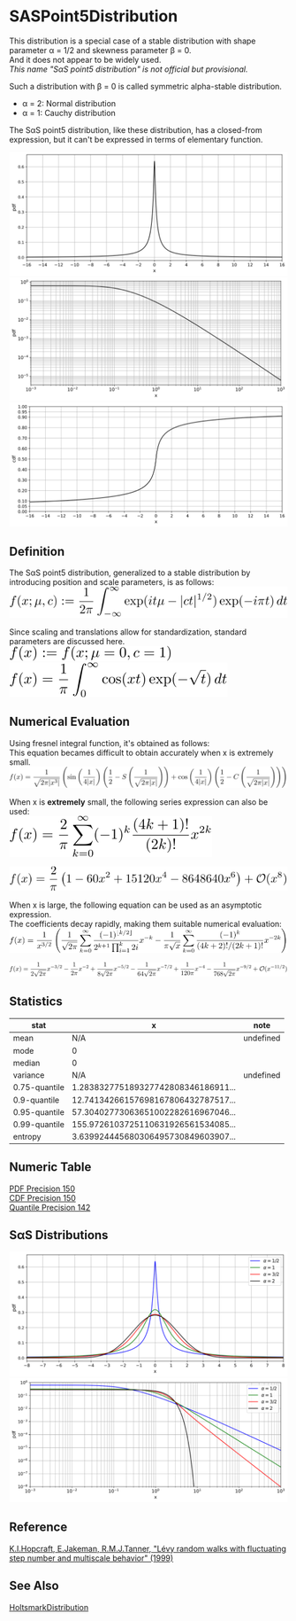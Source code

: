 # SASPoint5Distribution
 
This distribution is a special case of a stable distribution with shape parameter &alpha; = 1/2 and skewness parameter &beta; = 0.  
And it does not appear to be widely used.  
*This name "S&alpha;S point5 distribution" is not official but provisional.*

Such a distribution with &beta; = 0 is called symmetric alpha-stable distribution.  
- &alpha; = 2: Normal distribution
- &alpha; = 1: Cauchy distribution

The S&alpha;S point5 distribution, like these distribution, has a closed-from expression, but it can't be expressed in terms of elementary function.  

![pdf](figures/sas_point5_pdf.svg)  
![pdf-loglog](figures/sas_point5_pdf_loglog.svg)  
![cdf](figures/sas_point5_cdf.svg)  

## Definition
The S&alpha;S point5 distribution, generalized to a stable distribution by introducing position and scale parameters, is as follows:  
![alphahalf1](figures/alphahalf1.svg)  

Since scaling and translations allow for standardization, standard parameters are discussed here.  
![alphahalf2](figures/alphahalf2.svg)  
![alphahalf3](figures/alphahalf3.svg)  

## Numerical Evaluation
Using fresnel integral function, it's obtained as follows:  
This equation becames difficult to obtain accurately when x is extremely small.
![alphahalf4](figures/alphahalf4.svg)  

When x is **extremely** small, the following series expression can also be used:  
![alphahalf5](figures/alphahalf5.svg)  

![alphahalf6](figures/alphahalf6.svg)  

When x is large, the following equation can be used as an asymptotic expression.  
The coefficients decay rapidly, making them suitable numerical evaluation:  
![alphahalf7](figures/alphahalf7.svg)  

![alphahalf8](figures/alphahalf8.svg)  

## Statistics

|stat|x|note|
|----|----|----|
|mean|N/A|undefined|
|mode|0||
|median|0||
|variance|N/A|undefined|
|0.75-quantile|1.283832775189327742808346186911...||
|0.9-quantile|12.74134266157698167806432787517...||
|0.95-quantile|57.30402773063651002282616967046...|
|0.99-quantile|155.9726103725110631926561534085...||
|entropy|3.639924445680306495730849603907...||

## Numeric Table
[PDF Precision 150](results/pdf_precision150.csv)  
[CDF Precision 150](results/cdf_precision150.csv)  
[Quantile Precision 142](results/quantile_precision142.csv)  

## S&alpha;S Distributions
![sass-pdf](figures/sass_pdf.svg)  
![sass-pdf-loglog](figures/sass_pdf_loglog.svg)  

## Reference
[K.I.Hopcraft, E.Jakeman, R.M.J.Tanner, "Lévy random walks with fluctuating step number and multiscale behavior" (1999)](https://journals.aps.org/pre/abstract/10.1103/PhysRevE.60.5327)  

## See Also
[HoltsmarkDistribution](https://github.com/tk-yoshimura/HoltsmarkDistribution)